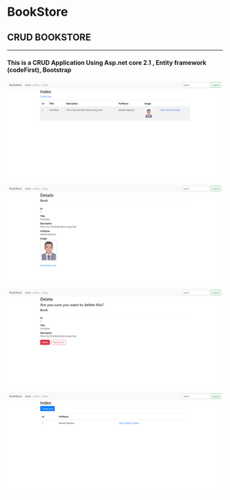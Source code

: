 # BookStore
## CRUD BOOKSTORE
--------------------
#### This is a CRUD Application Using Asp.net core 2.1 , Entity framework (codeFirst), Bootstrap
![picture](https://github.com/Ahmed-Mansour111/BookStore/blob/master/wwwroot/uploads/1.png)
![picture](https://github.com/Ahmed-Mansour111/BookStore/blob/master/wwwroot/uploads/2.png)
![picture](https://github.com/Ahmed-Mansour111/BookStore/blob/master/wwwroot/uploads/3.png)
![picture](https://github.com/Ahmed-Mansour111/BookStore/blob/master/wwwroot/uploads/4.png)

